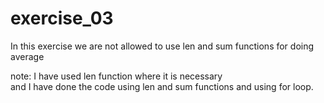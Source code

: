 # exercise_03
In this exercise we are not allowed to use len and sum functions for doing average<br>


 


note: I have used len function where it is necessary<br>
and I have done the code using len and sum functions and using for loop.
